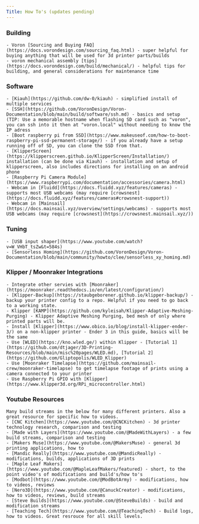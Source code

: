 ```yaml
---
Title: How To's (updates pending)
---
```

### Building
    - Voron [Sourcing and Buying FAQ](https://docs.vorondesign.com/sourcing_faq.html) - super helpful for buying anything that will be used for 3d printer parts/builds
    - voron mechanical assembly [tips](https://docs.vorondesign.com/build/mechanical/) - helpful tips for building, and general considerations for maintenance time

### Software
    - [Kiauh](https://github.com/dw-0/kiauh) - simplified install of multiple services
    - [SSH](https://github.com/VoronDesign/Voron-Documentation/blob/main/build/software/ssh.md) - basics and setup (TIP: Use a memorable hostname when flashing SD card such as "voron", you can ssh into it then at "voron.local" without needing to know the IP adress
    - [Boot raspberry pi from SSD](https://www.makeuseof.com/how-to-boot-raspberry-pi-ssd-permanent-storage/) - if you already have a setup running off of SD, you can clone the SSD from that.
    - [KlipperScreen](https://klipperscreen.github.io/KlipperScreen/Installation/) installation (can be done via Kiauh) - installation and setup of klipperscreen, also includes directions for installing on an android phone
    - [Raspberry Pi Camera Module](https://www.raspberrypi.com/documentation/accessories/camera.html)
    - Webcam in [Fluidd](https://docs.fluidd.xyz/features/cameras) - supports most USB webcams (may require [crowsnest](https://docs.fluidd.xyz/features/cameras#crowsnest-support))
    - Webcam in [Mainsail](https://docs.mainsail.xyz/overview/settings/webcams) - supports most USB webcams (may require [crowsnest](https://crowsnest.mainsail.xyz/))
      
### Tuning
    - [USB input shaper](https://www.youtube.com/watch?v=W_VHbT_tsZw&t=584s)
    - [Sensorless Homing](https://github.com/VoronDesign/Voron-Documentation/blob/main/community/howto/clee/sensorless_xy_homing.md)

### Klipper / Moonraker Integrations
    - Integrate other servies with [Moonraker](https://moonraker.readthedocs.io/en/latest/configuration/)
    - [Klipper-Backup](https://staubgeborener.github.io/klipper-backup/) - backup your printer config to a repo. Helpful if you need to go back to a working state.
    - Klipper [KAMP](https://github.com/kyleisah/Klipper-Adaptive-Meshing-Purging) - Klipper Adaptive Meshing Purging, bed mesh of only where printed parts will be.
    - Install [Klipper](https://www.obico.io/blog/install-klipper-ender-3/) on a non-klipper printer - Ender 3 in this guide, basics will be the same
    - Use [WLED](https://kno.wled.ge/) within Klipper - [Tutorial 1](https://github.com/dtjager/3D-Printing-Resources/blob/main/misc%20pages/WLED.md), [Tutorial 2](https://github.com/Gliptopolis/WLED_Klipper)
    - Use [Moonraker Timelapse](https://github.com/mainsail-crew/moonraker-timelapse) to get timelapse footage of prints using a camera connected to your printer
    - Use Raspberry Pi GPIO with [Klipper](https://www.klipper3d.org/RPi_microcontroller.html)

### Youtube Resources
    Many build streams in the below for many different printers. Also a great resource for specific how to videos.
    - [CNC Kitchen](https://www.youtube.com/@CNCKitchen) - 3d printer technology research, comparison and testing
    - [Made with Layers](https://www.youtube.com/@MadeWithLayers) - a few build streams, comparison and testing
    - [Makers Muse](https://www.youtube.com/@MakersMuse) - general 3d printing applications, how to
    - [Mandic Really](https://www.youtube.com/@MandicReally) - modifications, builds, applications of 3D prints
    - [Maple Leaf Makers](https://www.youtube.com/@MapleLeafMakers/featured) - short, to the point video's of modifications and build's/how to's
    - [Modbot](https://www.youtube.com/@ModBotArmy) - modifications, how to videos, reviews
    - [Nero3D](https://www.youtube.com/@CanuckCreator) - modifications, how to videos, reviews, build streams
    - [Steve Builds](https://www.youtube.com/@SteveBuilds) - build and modification streams
    - [Teaching Tech](https://www.youtube.com/@TeachingTech) - Build logs, how to videos. Great resrouce for all skill levels.
